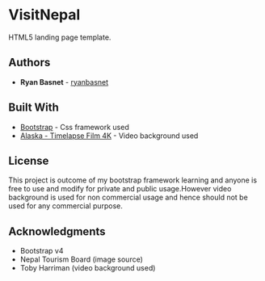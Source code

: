 # VisitNepal

HTML5 landing page template.

## Authors

* **Ryan Basnet**  - [ryanbasnet](https://github.com/ryanbasnet)

## Built With

* [Bootstrap](http://www.dropwizard.io/1.0.2/docs/) - Css framework used
* [Alaska - Timelapse Film 4K](https://www.youtube.com/watch?v=Oduc2CImtXM) - Video background used

## License

This project is outcome of my bootstrap framework learning and anyone is free to use and modify for private and public usage.However video background is used for non commercial usage and hence should not be used for any commercial purpose.

## Acknowledgments

* Bootstrap v4
* Nepal Tourism Board (image source)
* Toby Harriman (video background used)

